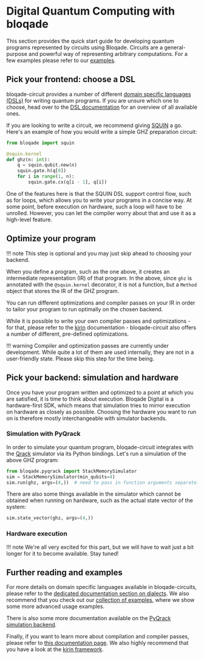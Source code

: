 # Digital Quantum Computing with bloqade

This section provides the quick start guide for developing quantum programs represented by circuits using Bloqade. Circuits are a general-purpose and powerful way of representing arbitrary computations. For a few examples please refer to our [examples](../../digital/index.md).

## Pick your frontend: choose a DSL

bloqade-circuit provides a number of different [domain specific languages (DSLs)](../../digital/dialects_and_kernels/) for writing quantum programs.
If you are unsure which one to choose, head over to the [DSL documentation](../../digital/dialects_and_kernels/) for an overview of all available ones.

If you are looking to write a circuit, we recommend giving [SQUIN](../../digital/dialects_and_kernels/#squin) a go.
Here's an example of how you would write a simple GHZ preparation circuit:

```python
from bloqade import squin

@squin.kernel
def ghz(n: int):
    q = squin.qubit.new(n)
    squin.gate.h(q[0])
    for i in range(1, n):
        squin.gate.cx(q[i - 1], q[i])
```

One of the features here is that the SQUIN DSL support control flow, such as for loops, which allows you to write your programs in a concise way.
At some point, before execution on hardware, such a loop will have to be unrolled.
However, you can let the compiler worry about that and use it as a high-level feature.


## Optimize your program

!!! note
    This step is optional and you may just skip ahead to choosing your backend.

When you define a program, such as the one above, it creates an intermediate representation (IR) of that program.
In the above, since `ghz` is annotated with the `@squin.kernel` decorator, it is not a function, but a `Method` object that stores the IR of the GHZ program.

You can run different optimizations and compiler passes on your IR in order to tailor your program to run optimally on the chosen backend.

While it is possible to write your own compiler passes and optimizations - for that, please refer to the [kirin](https://queracomputing.github.io/kirin/latest/) documentation - bloqade-circuit also offers a number of different, pre-defined optimizations.

!!! warning
    Compiler and optimization passes are currently under development.
    While quite a lot of them are used internally, they are not in a user-friendly state.
    Please skip this step for the time being.

## Pick your backend: simulation and hardware

Once you have your program written and optimized to a point at which you are satisfied, it is time to think about execution.
Bloqade Digital is a hardware-first SDK, which means that simulation tries to mirror execution on hardware as closely as possible.
Choosing the hardware you want to run on is therefore mostly interchangeable with simulator backends.

### Simulation with PyQrack

In order to simulate your quantum program, bloqade-circuit integrates with the [Qrack](https://pyqrack.readthedocs.io/en/latest/) simulator via its Python bindings.
Let's run a simulation of the above GHZ program:

```python
from bloqade.pyqrack import StackMemorySimulator
sim = StackMemorySimulator(min_qubits=4)
sim.run(ghz, args=(4,))  # need to pass in function arguments separately
```

There are also some things available in the simulator which cannot be obtained when running on hardware, such as the actual state vector of the system:

```python
sim.state_vector(ghz, args=(4,))
```

### Hardware execution

!!! note
    We're all very excited for this part, but we will have to wait just a bit longer for it to become available.
    Stay tuned!


## Further reading and examples

For more details on domain specific languages available in bloqade-circuits, please refer to the [dedicated documentation section on dialects](../../digital/dialects_and_kernels/).
We also recommend that you check out our [collection of examples](../../digital/examples/), where we show some more advanced usage examples.

There is also some more documentation available on the [PyQrack simulation backend](../../digital/simulator_device/simulator_device.md).

Finally, if you want to learn more about compilation and compiler passes, please refer to [this documentation page](../../digital/compilation.md).
We also highly recommend that you have a look at the [kirin framework](https://queracomputing.github.io/kirin/latest/).

